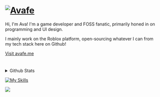 # [![Avafe](https://github.com/ImAvafe/imavafe/assets/65048459/d752cfe5-7e70-4d9f-8cde-fc7d862d09d0)](https://avafe.me)

Hi, I'm Ava! I'm a game developer and FOSS fanatic, primarily honed in on programming and UI design.

I mainly work on the Roblox platform, open-sourcing whatever I can from my tech stack here on Github!

[Visit avafe.me](https://avafe.me)

#

<details>
  <summary>Github Stats</summary>
  
  <a href="#">![Github stats](https://github-readme-stats.vercel.app/api?username=imavafe&theme=material-palenight&count_private=true&hide_border=true&line_height=20)</a>
  <a href="#">![Top Langs](https://github-readme-stats.vercel.app/api/top-langs/?username=imavafe&layout=compact&theme=material-palenight&count_private=true&hide_border=true)</a>
</details>

[![My Skills](https://skillicons.dev/icons?i=robloxstudio,vscode,git,blender,figma,html,css)](https://skillicons.dev)

<a href="https://discord.gg/fyeYey62Dm"><img src="https://dcbadge.vercel.app/api/server/fyeYey62Dm">
